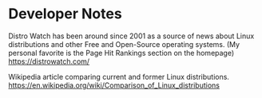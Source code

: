 # Developer Notes

Distro Watch has been around since 2001 as a source of news about Linux 
distributions and other Free and Open-Source operating systems.
(My personal favorite is the Page Hit Rankings section on the homepage)
	https://distrowatch.com/

Wikipedia article comparing current and former Linux distributions.
	https://en.wikipedia.org/wiki/Comparison_of_Linux_distributions

